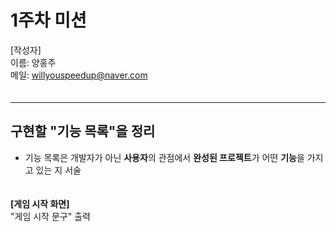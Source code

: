 # 1주차 미션
   
[작성자]　   
이름: 양홍주   
메일: willyouspeedup@naver.com　   
　   
***

## 구현할 "기능 목록"을 정리
- 기능 목록은 개발자가 아닌 **사용자**의 관점에서 **완성된 프로젝트**가 어떤 **기능**을 가지고 있는 지 서술

　     
**[게임 시작 화면]**　   
"게임 시작 문구" 출력　   
